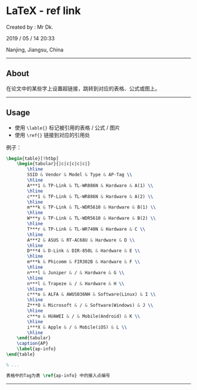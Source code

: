 # LaTeX - ref link

Created by : Mr Dk.

2019 / 05 / 14 20:33

Nanjing, Jiangsu, China

---

## About

在论文中的某些字上设置超链接，跳转到对应的表格、公式或图上。

---

## Usage

* 使用 `\lable{}` 标记被引用的表格 / 公式 / 图片
* 使用 `\ref{}` 链接到对应的引用处

例子：

```latex
\begin{table}[!htbp]
    \begin{tabular}{|c|c|c|c|c|}
        \hline
        SSID & Vendor & Model & Type & AP-Tag \\
        \hline
        A***1 & TP-Link & TL-WR886N & Hardware & A(1) \\
        \hline
        c***1 & TP-Link & TL-WR886N & Hardware & A(2) \\
        \hline
        m***k & TP-Link & TL-WDR5610 & Hardware & B(1) \\
        \hline
        W***y & TP-Link & TL-WDR5610 & Hardware & B(2) \\
        \hline
        T***r & TP-Link & TL-WR740N & Hardware & C \\
        \hline
        A***2 & ASUS & RT-AC68U & Hardware & D \\ 
        \hline
        D***4 & D-Link & DIR-850L & Hardware & E \\
        \hline
        m***k & Phicomm & FIR302B & Hardware & F \\
        \hline
        n***l & Juniper & / & Hardware & G \\
        \hline
        n***l & Trapeze & / & Hardware & H \\
        \hline
        c***o & ALFA & AWUS036NH & Software(Linux) & I \\
        \hline
        Z***O & Microsoft & / & Software(Windows) & J \\
        \hline
        c***o & HUAWEI & / & Mobile(Android) & K \\
        \hline
        i***X & Apple & / & Mobile(iOS) & L \\
        \hline
    \end{tabular}
    \caption{AP}
    \label{ap-info} 
\end{table}

% ...

表格中的Tag为表 \ref{ap-info} 中的接入点编号
```

---


